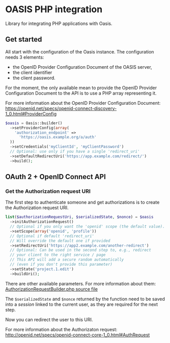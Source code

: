 # OASIS PHP integration

Library for integrating PHP applications with Oasis.

## Get started

All start with the configuration of the Oasis instance.
The configuration needs 3 elements:

* the OpenID Provider Configuration Document of the OASIS server,
* the client identifier
* the client password.

For the moment, the only available mean to provide the OpenID Provider Configuration Document to the API is to use a PHP array representing it.

For more information about the OpenID Provider Configuration Document:
https://openid.net/specs/openid-connect-discovery-1_0.html#ProviderConfig

```php
$oasis = Oasis::builder()
  ->setProviderConfig(array(
    'authorization_endpoint' =>
      'https://oasis.example.org/a/auth'
  ))
  ->setCredentials('myClientId', 'myClientPassword')
  // Optional: use only if you have a single 'redirect_uri'
  ->setDefaultRedirectUri('https://app.example.com/redirect/')
  ->build();
```

## OAuth 2 + OpenID Connect API

### Get the Authorization request URI

The first step to authenticate someone and get authorizations is to create the Authorization request URI.

```php
list($authorizationRequestUri, $serializedState, $nonce) = $oasis
  ->initAuthorizationRequest()
  // Optional if you only want the 'openid' scope (the default value).
  ->setScope(array('openid', 'profile'))
  // Optional if default 'redirect_uri'
  // Will override the default one if provided
  ->setRedirectUri('https://app2.example.com/another-redirect')
  // Optional: Can be used in the second step to, e.g., redirect
  // your client to the right service / page
  // This API will add a secure random automatically
  // (even if you don't provide this parameter)
  ->setState('project.1.edit')
  ->buildUri();
```
There are other available parameters. For more information about them: [AuthorizationRequestBuilder.php source file](https://github.com/pole-numerique/oasis-php-integration/blob/master/src/PoleNumerique/Oasis/Authz/AuthorizationRequestBuilder.php)

The `$serializedState` and `$nonce` returned by the function need to be saved into a _session_ linked to the current user, as they are required for the next step.

Now you can redirect the user to this URI.

For more information about the Authorizaton request:
http://openid.net/specs/openid-connect-core-1_0.html#AuthRequest